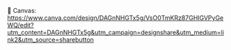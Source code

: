 🔗 Canvas: https://www.canva.com/design/DAGnNHGTx5g/VsO0TmKRz87GHIGVPyGeWQ/edit?utm_content=DAGnNHGTx5g&utm_campaign=designshare&utm_medium=link2&utm_source=sharebutton
